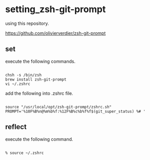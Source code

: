 # setting_zsh-git-prompt

using this repository.

https://github.com/olivierverdier/zsh-git-prompt

## set
execute the following commands.
<pre><code>
chsh -s /bin/zsh
brew install zsh-git-prompt
vi ~/.zshrc
</code></pre>
add the following into .zshrc file.
<pre><code>
source "/usr/local/opt/zsh-git-prompt/zshrc.sh"
PROMPT='%10F%B%n@%m%b%f:%12F%B%c%b%f%f$(git_super_status) %# '
</code></pre>

## reflect
execute the following command.
<pre><code>
% source ~/.zshrc
</code></pre>
